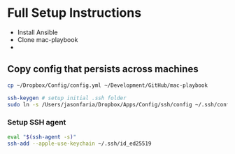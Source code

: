# Full Setup Instructions

* Install Ansible
* Clone mac-playbook
*

## Copy config that persists across machines

```bash
cp ~/Dropbox/Config/config.yml ~/Development/GitHub/mac-playbook

ssh-keygen # setup initial .ssh folder
sudo ln -s /Users/jasonfaria/Dropbox/Apps/Config/ssh/config ~/.ssh/config
```

### Setup SSH agent
```bash
eval "$(ssh-agent -s)"
ssh-add --apple-use-keychain ~/.ssh/id_ed25519
```
